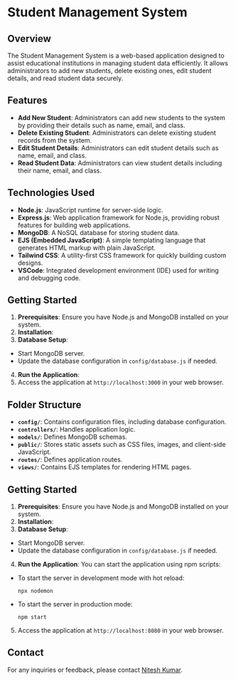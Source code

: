 # Student Management System

## Overview
The Student Management System is a web-based application designed to assist educational institutions in managing student data efficiently. It allows administrators to add new students, delete existing ones, edit student details, and read student data securely.

## Features
- **Add New Student**: Administrators can add new students to the system by providing their details such as name, email, and class.
- **Delete Existing Student**: Administrators can delete existing student records from the system.
- **Edit Student Details**: Administrators can edit student details such as name, email, and class.
- **Read Student Data**: Administrators can view student details including their name, email, and class.

## Technologies Used
- **Node.js**: JavaScript runtime for server-side logic.
- **Express.js**: Web application framework for Node.js, providing robust features for building web applications.
- **MongoDB**: A NoSQL database for storing student data.
- **EJS (Embedded JavaScript)**: A simple templating language that generates HTML markup with plain JavaScript.
- **Tailwind CSS**: A utility-first CSS framework for quickly building custom designs.
- **VSCode**: Integrated development environment (IDE) used for writing and debugging code.

## Getting Started
1. **Prerequisites**: Ensure you have Node.js and MongoDB installed on your system.
2. **Installation**:
3. **Database Setup**: 
- Start MongoDB server.
- Update the database configuration in `config/database.js` if needed.
4. **Run the Application**:
5. Access the application at `http://localhost:3000` in your web browser.

## Folder Structure
- **`config/`**: Contains configuration files, including database configuration.
- **`controllers/`**: Handles application logic.
- **`models/`**: Defines MongoDB schemas.
- **`public/`**: Stores static assets such as CSS files, images, and client-side JavaScript.
- **`routes/`**: Defines application routes.
- **`views/`**: Contains EJS templates for rendering HTML pages.

## Getting Started
1. **Prerequisites**: Ensure you have Node.js and MongoDB installed on your system.
2. **Installation**:
3. **Database Setup**: 
- Start MongoDB server.
- Update the database configuration in `config/database.js` if needed.
4. **Run the Application**:
You can start the application using npm scripts:
- To start the server in development mode with hot reload:
  ```
  npx nodemon
  ```
- To start the server in production mode:
  ```
  npm start
  ```
5. Access the application at `http://localhost:8080` in your web browser.



## Contact
For any inquiries or feedback, please contact [Nitesh Kumar](mailto:niteshkumar61725@gmail.com).
